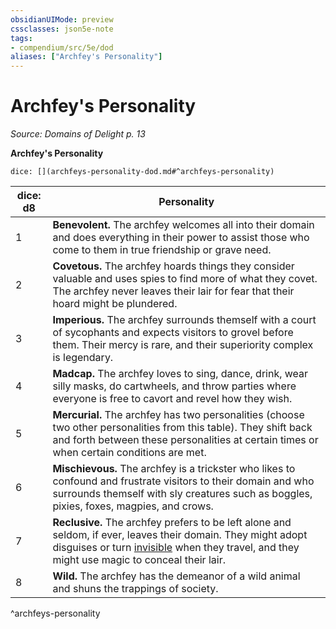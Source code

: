 ```yaml
---
obsidianUIMode: preview
cssclasses: json5e-note
tags:
- compendium/src/5e/dod
aliases: ["Archfey's Personality"]
---
```

# Archfey's Personality
*Source: Domains of Delight p. 13* 

**Archfey's Personality**

`dice: [](archfeys-personality-dod.md#^archfeys-personality)`

| dice: d8 | Personality |
|----------|-------------|
| 1 | **Benevolent.** The archfey welcomes all into their domain and does everything in their power to assist those who come to them in true friendship or grave need. |
| 2 | **Covetous.** The archfey hoards things they consider valuable and uses spies to find more of what they covet. The archfey never leaves their lair for fear that their hoard might be plundered. |
| 3 | **Imperious.** The archfey surrounds themself with a court of sycophants and expects visitors to grovel before them. Their mercy is rare, and their superiority complex is legendary. |
| 4 | **Madcap.** The archfey loves to sing, dance, drink, wear silly masks, do cartwheels, and throw parties where everyone is free to cavort and revel how they wish. |
| 5 | **Mercurial.** The archfey has two personalities (choose two other personalities from this table). They shift back and forth between these personalities at certain times or when certain conditions are met. |
| 6 | **Mischievous.** The archfey is a trickster who likes to confound and frustrate visitors to their domain and who surrounds themself with sly creatures such as boggles, pixies, foxes, magpies, and crows. |
| 7 | **Reclusive.** The archfey prefers to be left alone and seldom, if ever, leaves their domain. They might adopt disguises or turn [invisible](/3-Mechanics/CLI/rules/conditions.md#invisible) when they travel, and they might use magic to conceal their lair. |
| 8 | **Wild.** The archfey has the demeanor of a wild animal and shuns the trappings of society. |
^archfeys-personality